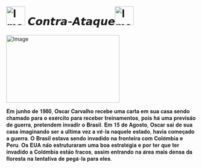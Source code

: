 
# <img src="https://images-wixmp-ed30a86b8c4ca887773594c2.wixmp.com/f/477b5fd1-8e7d-4278-9377-aa6aadc63969/ddw94rp-13144137-65d3-49a7-8843-cb3524b8e325.gif?token=eyJ0eXAiOiJKV1QiLCJhbGciOiJIUzI1NiJ9.eyJzdWIiOiJ1cm46YXBwOjdlMGQxODg5ODIyNjQzNzNhNWYwZDQxNWVhMGQyNmUwIiwiaXNzIjoidXJuOmFwcDo3ZTBkMTg4OTgyMjY0MzczYTVmMGQ0MTVlYTBkMjZlMCIsIm9iaiI6W1t7InBhdGgiOiJcL2ZcLzQ3N2I1ZmQxLThlN2QtNDI3OC05Mzc3LWFhNmFhZGM2Mzk2OVwvZGR3OTRycC0xMzE0NDEzNy02NWQzLTQ5YTctODg0My1jYjM1MjRiOGUzMjUuZ2lmIn1dXSwiYXVkIjpbInVybjpzZXJ2aWNlOmZpbGUuZG93bmxvYWQiXX0.kGcuzrgO5rFfsG-JhffM_NpHwlgxUx4pFc4zpNgOY2c" alt="Image" height="50" width="50" > 𝘾𝙤𝙣𝙩𝙧𝙖-𝘼𝙩𝙖𝙦𝙪𝙚<img src="https://images-wixmp-ed30a86b8c4ca887773594c2.wixmp.com/f/477b5fd1-8e7d-4278-9377-aa6aadc63969/ddw94rp-13144137-65d3-49a7-8843-cb3524b8e325.gif?token=eyJ0eXAiOiJKV1QiLCJhbGciOiJIUzI1NiJ9.eyJzdWIiOiJ1cm46YXBwOjdlMGQxODg5ODIyNjQzNzNhNWYwZDQxNWVhMGQyNmUwIiwiaXNzIjoidXJuOmFwcDo3ZTBkMTg4OTgyMjY0MzczYTVmMGQ0MTVlYTBkMjZlMCIsIm9iaiI6W1t7InBhdGgiOiJcL2ZcLzQ3N2I1ZmQxLThlN2QtNDI3OC05Mzc3LWFhNmFhZGM2Mzk2OVwvZGR3OTRycC0xMzE0NDEzNy02NWQzLTQ5YTctODg0My1jYjM1MjRiOGUzMjUuZ2lmIn1dXSwiYXVkIjpbInVybjpzZXJ2aWNlOmZpbGUuZG93bmxvYWQiXX0.kGcuzrgO5rFfsG-JhffM_NpHwlgxUx4pFc4zpNgOY2c" alt="Image" height="50" width="50" >

 <img src="https://user-images.githubusercontent.com/99884683/167651699-ccc3147d-ff67-4d1e-a6a6-e0f909e50d0d.jpg" align=”center” alt="Image" height="180" width="300">
 
𝐄𝐦 𝐣𝐮𝐧𝐡𝐨 𝐝𝐞 𝟏𝟗𝟖𝟎, 𝐎́𝐬𝐜𝐚𝐫 𝐂𝐚𝐫𝐯𝐚𝐥𝐡𝐨 𝐫𝐞𝐜𝐞𝐛𝐞 𝐮𝐦𝐚 𝐜𝐚𝐫𝐭𝐚 𝐞𝐦 𝐬𝐮𝐚 𝐜𝐚𝐬𝐚 𝐬𝐞𝐧𝐝𝐨 𝐜𝐡𝐚𝐦𝐚𝐝𝐨 𝐩𝐚𝐫𝐚 𝐨 𝐞𝐱𝐞́𝐫𝐜𝐢𝐭𝐨 𝐩𝐚𝐫𝐚 𝐫𝐞𝐜𝐞𝐛𝐞𝐫 𝐭𝐫𝐞𝐢𝐧𝐚𝐦𝐞𝐧𝐭𝐨𝐬, 𝐩𝐨𝐢𝐬 𝐡𝐚́ 𝐮𝐦𝐚 𝐩𝐫𝐞𝐯𝐢𝐬𝐚̃𝐨 𝐝𝐞 𝐠𝐮𝐞𝐫𝐫𝐚, 𝐩𝐫𝐞𝐭𝐞𝐧𝐝𝐞𝐦 𝐢𝐧𝐯𝐚𝐝𝐢𝐫 𝐨 𝐁𝐫𝐚𝐬𝐢𝐥. 𝐄𝐦 𝟏𝟓 𝐝𝐞 𝐀𝐠𝐨𝐬𝐭𝐨, 𝐎́𝐬𝐜𝐚𝐫 𝐬𝐚𝐢 𝐝𝐞 𝐬𝐮𝐚 𝐜𝐚𝐬𝐚 𝐢𝐦𝐚𝐠𝐢𝐧𝐚𝐧𝐝𝐨 𝐬𝐞𝐫 𝐚 𝐮́𝐥𝐭𝐢𝐦𝐚 𝐯𝐞𝐳 𝐚 𝐯𝐞̂-𝐥𝐚 𝐧𝐚𝐪𝐮𝐞𝐥𝐞 𝐞𝐬𝐭𝐚𝐝𝐨, 𝐡𝐚𝐯𝐢𝐚 𝐜𝐨𝐦𝐞𝐜̧𝐚𝐝𝐨 𝐚 𝐠𝐮𝐞𝐫𝐫𝐚. 𝐎 𝐁𝐫𝐚𝐬𝐢𝐥 𝐞𝐬𝐭𝐚𝐯𝐚 𝐬𝐞𝐧𝐝𝐨 𝐢𝐧𝐯𝐚𝐝𝐢𝐝𝐨 𝐧𝐚 𝐟𝐫𝐨𝐧𝐭𝐞𝐢𝐫𝐚 𝐜𝐨𝐦 𝐂𝐨𝐥𝐨̂𝐦𝐛𝐢𝐚 𝐞 𝐏𝐞𝐫𝐮. 𝐎𝐬 𝐄𝐔𝐀 𝐧𝐚̃𝐨 𝐞𝐬𝐭𝐫𝐮𝐭𝐮𝐫𝐚𝐫𝐚𝐦 𝐮𝐦𝐚 𝐛𝐨𝐚 𝐞𝐬𝐭𝐫𝐚𝐭𝐞́𝐠𝐢𝐚 𝐞 𝐩𝐨𝐫 𝐭𝐞𝐫 𝐪𝐮𝐞 𝐭𝐞𝐫 𝐢𝐧𝐯𝐚𝐝𝐢𝐝𝐨 𝐚 𝐂𝐨𝐥𝐨̂𝐦𝐛𝐢𝐚 𝐞𝐬𝐭𝐚̃𝐨 𝐟𝐫𝐚𝐜𝐨𝐬, 𝐚𝐬𝐬𝐢𝐦 𝐞𝐧𝐭𝐫𝐚𝐧𝐝𝐨 𝐧𝐚 𝐚́𝐫𝐞𝐚 𝐦𝐚𝐢𝐬 𝐝𝐞𝐧𝐬𝐚 𝐝𝐚 𝐟𝐥𝐨𝐫𝐞𝐬𝐭𝐚 𝐧𝐚 𝐭𝐞𝐧𝐭𝐚𝐭𝐢𝐯𝐚 𝐝𝐞 𝐩𝐞𝐠𝐚́-𝐥𝐚 𝐩𝐚𝐫𝐚 𝐞𝐥𝐞𝐬.
 



